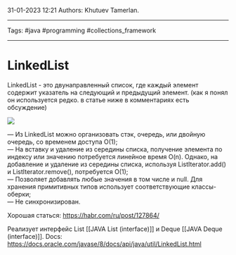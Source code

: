 31-01-2023
12:21
Authors: Khutuev Tamerlan.
***
Tags: #java #programming #collections_framework 
***
# LinkedList
LinkedList - это двунаправленный список, где каждый элемент содержит указатель на следующий и предыдущий элемент. (как я понял он используется редко. в статье ниже в комментариях есть обсуждение)

![](https://habrastorage.org/r/w1560/storage1/6605581f/f23b97d5/f4c7c489/843a7bbc.png)

— Из LinkedList можно организовать стэк, очередь, или двойную очередь, со временем доступа O(1);  
— На вставку и удаление из середины списка, получение элемента по индексу или значению потребуется линейное время O(n). Однако, на добавление и удаление из середины списка, используя ListIterator.add() и ListIterator.remove(), потребуется O(1);  
— Позволяет добавлять любые значения в том числе и null. Для хранения примитивных типов использует соответствующие классы-оберки;  
— Не синхронизирован.

Хорошая статься: https://habr.com/ru/post/127864/

Реализует интерфейс List [[JAVA List (interface)]] и Deque [[JAVA Deque (interface)]].
Docs: https://docs.oracle.com/javase/8/docs/api/java/util/LinkedList.html